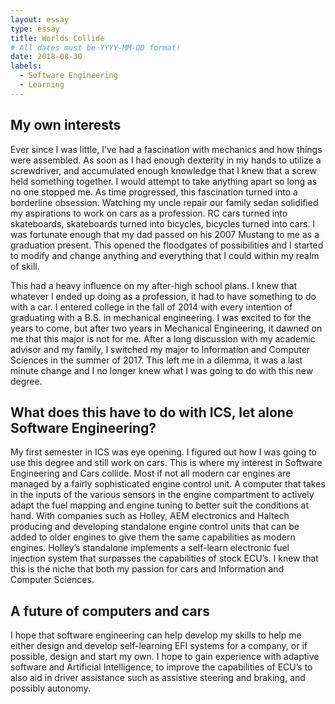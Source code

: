 ```yaml
---
layout: essay
type: essay
title: Worlds Collide
# All dates must be YYYY-MM-DD format!
date: 2018-08-30
labels:
  - Software Engineering
  - Learning
---
```



## My own interests

Ever since I was little, I’ve had a fascination with mechanics and how things were assembled. As soon as I had enough dexterity in my hands to utilize a screwdriver, and accumulated enough knowledge that I knew that a screw held something together. I would attempt to take anything apart so long as no one stopped me. As time progressed, this fascination turned into a borderline obsession. Watching my uncle repair our family sedan solidified my aspirations to work on cars as a profession. RC cars turned into skateboards, skateboards turned into bicycles, bicycles turned into cars. I was fortunate enough that my dad passed on his 2007 Mustang to me as a graduation present. This opened the floodgates of possibilities and I started to modify and change anything and everything that I could within my realm of skill. 

This had a heavy influence on my after-high school plans. I knew that whatever I ended up doing as a profession, it had to have something to do with a car. I entered college in the fall of 2014 with every intention of graduating with a B.S. in mechanical engineering. I was excited to for the years to come, but after two years in Mechanical Engineering, it dawned on me that this major is not for me. After a long discussion with my academic advisor and my family, I switched my major to Information and Computer Sciences in the summer of 2017. This left me in a dilemma, it was a last minute change and I no longer knew what I was going to do with this new degree. 

## What does this have to do with ICS, let alone Software Engineering?

My first semester in ICS was eye opening. I figured out how I was going to use this degree and still work on cars. This is where my interest in Software Engineering and Cars collide. Most if not all modern car engines are managed by a fairly sophisticated engine control unit. A computer that takes in the inputs of the various sensors in the engine compartment to actively adapt the fuel mapping and engine tuning to better suit the conditions at hand. With companies such as Holley, AEM electronics and Haltech producing and developing standalone engine control units that can be added to older engines to give them the same capabilities as modern engines. Holley’s standalone implements a self-learn electronic fuel injection system that surpasses the capabilities of stock ECU’s. I knew that this is the niche that both my passion for cars and Information and Computer Sciences.  

## A future of computers and cars

I hope that software engineering can help develop my skills to help me either design and develop self-learning EFI systems for a company, or if possible, design and start my own. I hope to gain experience with adaptive software and Artificial Intelligence, to improve the capabilities of ECU’s to also aid in driver assistance such as assistive steering and braking, and possibly autonomy. 
